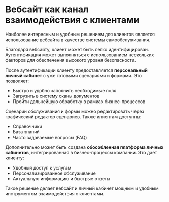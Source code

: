 # Вебсайт как канал взаимодействия с клиентами

Наиболее интересным и удобным решением для клиентов является использование вебсайта в качестве системы самообслуживания.

Благодаря вебсайту, клиент может быть легко идентифицирован. Аутентификация может выполняться с использованием нескольких факторов для обеспечения высокого уровня безопасности.

После аутентификации клиенту предоставляется **персональный личный кабинет** с уже готовыми сценариями и формами. Это позволяет:

- Быстро и удобно заполнить необходимые поля
- Загрузить в систему сканы документов
- Пройти дальнейшую обработку в рамках бизнес-процессов

Сценарии обслуживания и формы можно редактировать через графический редактор сценариев. Также клиентам доступны:

- Справочники
- База знаний
- Часто задаваемые вопросы (FAQ)

Дополнительно может быть создана **обособленная платформа личных кабинетов**, интегрированная в бизнес-процессы компании. Это дает клиенту:

- Удобный доступ к услугам
- Персонализированное обслуживание
- Актуальную информацию и быстрые ответы

Такое решение делает вебсайт и личный кабинет мощным и удобным инструментом взаимодействия с клиентами.
